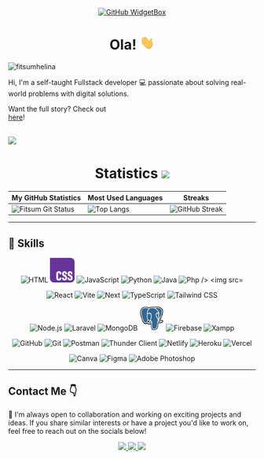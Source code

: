<div align="center"> 
 
[![GitHub WidgetBox](https://github-widgetbox.vercel.app/api/profile?username=fitsumhelina&data=followers,repositories,stars,commits&theme=viridescent)](https://github.com/fitsumhelina)
</div>
<h1 align="center">Ola! <img src="https://raw.githubusercontent.com/ABSphreak/ABSphreak/master/gifs/Hi.gif" width="30px"> </h1>

<p align="left">
  <img src="https://komarev.com/ghpvc/?username=fitsumhelina&label=Profile%20views&color=0e75b6&style=flat" alt="fitsumhelina" />
</p>
<p >
  Hi, I'm a self-taught Fullstack developer 💻 passionate about solving real-world problems with digital solutions.
</p>

  Want the full story? Check out  
  [here](https://drive.google.com/file/d/1HcrUFutDbNgbuKjzZFIcfTr4KqwqyE3u/view?usp=sharing)!


<br>

<img src="https://user-images.githubusercontent.com/74038190/212284100-561aa473-3905-4a80-b561-0d28506553ee.gif" width="1000">

<br>

<div align="center">
 
# Statistics <img src="https://media4.giphy.com/media/MIGbtLZoVjbl0bYbAd/giphy.gif?cid=ecf05e472t2h0i8d7dcjaoau9iqtchhr899hxmpxzzgc7lyw&rid=giphy.gif" width="50" > 

| My GitHub Statistics | Most Used Languages | Streaks |
| --- | --- | --- |
| ![Fitsum Git Status](https://github-readme-stats.vercel.app/api?username=fitsumhelina&show_icons=true&theme=dark&hide_title=true&count_private=true) | ![Top Langs](https://github-readme-stats.vercel.app/api/top-langs/?username=fitsumhelina&show_icons=true&theme=dark&hide_title=true) | ![GitHub Streak](https://github-readme-streak-stats.herokuapp.com/?user=fitsumhelina&theme=dark)

</div>

---

 


## 🚀 Skills

<div align="center">
  

<p>
  <img src="https://cdn.worldvectorlogo.com/logos/html-1.svg" height="50" alt="HTML" />
  <img src="https://github.com/CSS-Next/logo.css/raw/main/css.svg" height="50" alt="CSS" />
  <img src="https://cdn.worldvectorlogo.com/logos/logo-javascript.svg" height="50" alt="JavaScript" />
  <img src="https://cdn.worldvectorlogo.com/logos/python-5.svg" height="50" alt="Python" />
  <img src="https://cdn.worldvectorlogo.com/logos/java-2.svg" height="50" alt="Java" />
  <img src="https://cdn.worldvectorlogo.com/logos/php-4.svg" height="50" alt="Php />
  <img src="https://cdn.worldvectorlogo.com/logos/c.svg" height="50" alt="C++" />
 </p>


<p>
  <img src="https://cdn.worldvectorlogo.com/logos/react-2.svg" height="50" alt="React" />
  <img src="https://vitejs.dev/logo.svg" height="50" alt="Vite" />
   <img src="https://cdn.worldvectorlogo.com/logos/next-js.svg" height="50" alt="Next" />
 <img src="https://cdn.worldvectorlogo.com/logos/typescript.svg" height="50" alt="TypeScript" />
  <img src="https://cdn.worldvectorlogo.com/logos/tailwindcss.svg" height="50" alt="Tailwind CSS" />
</p>

<p>
  <img src="https://cdn.worldvectorlogo.com/logos/nodejs-icon.svg" height="50" alt="Node.js" />
  <img src="https://cdn.worldvectorlogo.com/logos/laravel-2.svg" height="50" alt="Laravel" />
  <img src="https://cdn.worldvectorlogo.com/logos/mongodb-icon-1.svg" height="50" alt="MongoDB" />
  <img src="https://github.com/devicons/devicon/blob/master/icons/postgresql/postgresql-original.svg" height="50" alt="PostgreSQL" />
  <img src="https://cdn.worldvectorlogo.com/logos/firebase-1.svg" height="50" alt="Firebase" />
  <img src="https://cdn.worldvectorlogo.com/logos/xampp.svg" height="50" alt="Xampp" />
</p>


<p>
  <img src="https://cdn.worldvectorlogo.com/logos/github-icon-2.svg" height="50" alt="GitHub" />
  <img src="https://cdn.worldvectorlogo.com/logos/git-icon.svg" height="50" alt="Git" />
  <img src="https://cdn.worldvectorlogo.com/logos/postman.svg" height="50" alt="Postman" />
  <img src="https://imgs.search.brave.com/17L-z3KHyIN5mlINlO7ex1vLWFkVkg_fS6lCnRxCpNw/rs:fit:860:0:0:0/g:ce/aHR0cHM6Ly93d3cu/a2F0ay5kZXYvc3Rh/dGljLzg2ZjJmNDhi/OWIwZGQ5MDBiNDg5/MmY0OWY0YmJhYjgx/L2U0ZjA2L2xvZ28u/cG5n" height="50" alt="Thunder Client" />
  <img src="https://cdn.worldvectorlogo.com/logos/netlify.svg" height="50" alt="Netlify" />
  <img src="https://imgs.search.brave.com/TMj7RdxJPIsmJC9KaGH1M_YwCRg1rd4bHDWzJsqFIy4/rs:fit:500:0:0:0/g:ce/aHR0cHM6Ly9nZXRk/ZXBsb3lpbmcuY29t/L3N0YXRpYy9pbWcv/bG9nb3MvaGVyb2t1/LjBkMzUyNTgwYjU2/Mi5wbmc" height="50" alt="Heroku" />
  <img src="https://imgs.search.brave.com/96khqNZO1LJt_e6RG-xNXrYl-d0TcMaaPpXmcY3nm3g/rs:fit:500:0:0:0/g:ce/aHR0cHM6Ly9sb2dv/d2lrLmNvbS9jb250/ZW50L3VwbG9hZHMv/aW1hZ2VzL3RfdmVy/Y2VsMTg2OC5qcGc" height="50" alt="Vercel" />
</p>


<p>
  <img src="https://imgs.search.brave.com/gAmpRkVnmc780FDrCM1Y_kZV6HlXDCp6hj3Is2Rmnik/rs:fit:860:0:0:0/g:ce/aHR0cHM6Ly9mcmVl/bG9nb3BuZy5jb20v/aW1hZ2VzL2FsbF9p/bWcvMTY1NjczMzYz/N2xvZ28tY2FudmEt/cG5nLnBuZw" height="50" alt="Canva" />
  <img src="https://cdn.worldvectorlogo.com/logos/figma-icon.svg" height="50" alt="Figma" />
  <img src="https://cdn.worldvectorlogo.com/logos/adobe-photoshop-2.svg" height="50" alt="Adobe Photoshop" />
</p>

</div>


---

## Contact Me 👇

🌟 I'm always open to collaboration and working on exciting projects and ideas. If you share similar interests or have a project you'd like to work on, feel free to reach out on the socials below!
<p align="center">
  <a href='https://www.linkedin.com/in/fitsum-helina-57164828a/'>
    <img src="https://cdn.worldvectorlogo.com/logos/linkedin-icon-3.svg" height="35px"/>
  </a>
  <a href='mailto:dev.fitsum@gmail.com'>
    <img src="https://cdn.worldvectorlogo.com/logos/official-gmail-icon-2020-.svg" height="35px"/>
  </a>
  <a href='https://t.me/fitsumhelina'>
    <img src="https://cdn.worldvectorlogo.com/logos/telegram.svg" height="35px"/>
  </a>
</p>
